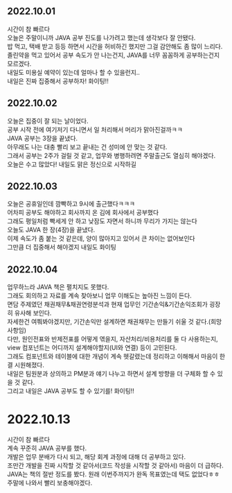 ## 2022.10.01
시간이 참 빠르다  
오늘은 주말이니까 JAVA 공부 진도를 나가려고 했는데 생각보다 잘 안됐다.  
밥 먹고, 택배 받고 등등 하면서 시간을 허비하긴 했지만 그걸 감안해도 좀 많이 느리다.  
졸린약을 먹고 있어서 공부 속도가 안 나는건지, JAVA를 너무 꼼꼼하게 공부하는건지 모르겠다.  
내일도 미용실 예약이 있는데 얼마나 할 수 있을런지..  
내일은 진짜 집중해서 공부하자! 화이팅!!  

## 2022.10.02
오늘은 집중이 잘 되는 날이었다.  
공부 시작 전에 여기저기 다니면서 일 처리해서 머리가 맑아진걸까ㅋㅋ  
JAVA 공부는 3장을 끝냈다.  
아무래도 나는 대충 빨리 보고 끝내는 건 성미에 안 맞는 것 같다.  
그래서 공부는 2주가 걸릴 것 같고, 업무와 병행하려면 주말출근도 열심히 해야겠다.  
오늘은 수고 많았다! 내일도 맑은 정신으로 시작하길  

## 2022.10.03
오늘은 공휴일인데 깜빡하고 9시에 출근했다ㅋㅋㅋ  
어차피 공부도 해야하고 회사까지 온 김에 회사에서 공부했다  
그래도 평일처럼 빡세게 안 하고 낮잠도 자면서 하니까 무리가 가지는 않는다  
오늘도 JAVA 한 장(4장)을 끝냈다.  
이제 속도가 좀 붙는 것 같은데, 양이 많아지고 있어서 큰 차이는 없어보인다  
그만큼 더 집중해서 해야겠지 내일도 화이팅  

## 2022.10.04
업무하느라 JAVA 책은 펼치지도 못했다.  
그래도 회의하고 자료를 계속 찾아보니 업무 이해도는 높아진 느낌이 든다.  
면담 주제였던 채권채무&채권연령분석과 현재 업무인 기간손익&기간손익조회가 굉장히 유사해 보인다.  
자세한건 여쭤봐야겠지만, 기간손익만 설계하면 채권채무는 만들기 쉬울 것 같다.(희망사항임)  
다만, 원인전표와 반제전표를 어떻게 엮을지, 자산처리/비용처리를 둘 다 사용하는지, view 컴포넌트는 어디까지 설계해야할지(UI와 연결) 등이 고민된다.  
그래도 컴포넌트와 테이블에 대한 개념이 계속 헷갈렸는데 정리하고 이해해서 마음이 한결 시원해졌다.  
내일은 팀원분과 상의하고 PM분과 얘기 나누고 하면서 설계 방향을 더 구체화 할 수 있을 것 같다.  
그리고 내일은 JAVA 공부도 할 수 있기를! 화이팅!!  

# 2022.10.13
시간이 참 빠르다  
계속 꾸준히 JAVA 공부를 했다.  
개발은 업무 분배가 다시 되고, 해당 회계 과정에 대해 더 공부하고 있다.  
조만간 개발을 진짜 시작할 것 같아서(코드 작성을 시작할 것 같아서) 마음이 더 급하다.  
JAVA는 책의 절반 정도를 봤다. 원래 이번주까지가 완독 목표였는데 택도 없었다ㅎㅎ  
주말에 나와서 빨리 보충해야겠다.  
